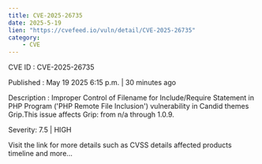 ```yaml
---
title: CVE-2025-26735
date: 2025-5-19
lien: "https://cvefeed.io/vuln/detail/CVE-2025-26735"
category:
    - CVE
---
```


CVE ID : CVE-2025-26735

Published :  May 19
2025
6:15 p.m. | 30 minutes ago

Description : Improper Control of Filename for Include/Require Statement in PHP Program ('PHP Remote File Inclusion') vulnerability in Candid themes Grip.This issue affects Grip: from n/a through 1.0.9.

Severity: 7.5 | HIGH

Visit the link for more details
such as CVSS details
affected products
timeline
and more...
